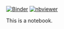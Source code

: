 [![Binder](https://mybinder.org/badge_logo.svg)](https://mybinder.org/v2/gh/CallumWalley/abaqusProfile_ydai151/HEAD?filepath=profile.ipynb)
[![nbviewer](https://raw.githubusercontent.com/jupyter/design/master/logos/Badges/nbviewer_badge.svg)](https://nbviewer.jupyter.org/github/CallumWalley/abaqusProfile_ydai151/blob/main/profile.ipynb)

This is a notebook.


